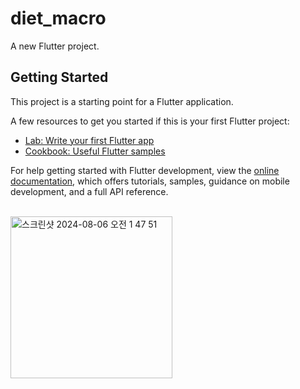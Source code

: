 # diet_macro

A new Flutter project.

## Getting Started

This project is a starting point for a Flutter application.

A few resources to get you started if this is your first Flutter project:

- [Lab: Write your first Flutter app](https://docs.flutter.dev/get-started/codelab)
- [Cookbook: Useful Flutter samples](https://docs.flutter.dev/cookbook)

For help getting started with Flutter development, view the
[online documentation](https://docs.flutter.dev/), which offers tutorials,
samples, guidance on mobile development, and a full API reference.

<br>


<img width="259" alt="스크린샷 2024-08-06 오전 1 47 51" src="https://github.com/user-attachments/assets/a9b21967-2f8d-4cc7-aaaa-0ada92080937">
